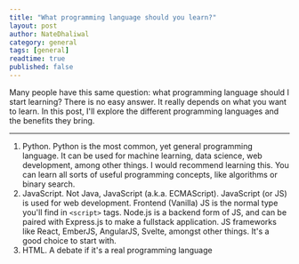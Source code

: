 ```yaml
---
title: "What programming language should you learn?"
layout: post
author: NateDhaliwal
category: general
tags: [general]
readtime: true
published: false
---
```


Many people have this same question: what programming language should I start learning? There is no easy answer. It really depends on what you want to learn. In this post, I'll explore the different programming languages and the benefits they bring.

<hr />

1. Python. Python is the most common, yet general programming language. It can be used for machine learning, data science, web development, among other things. I would recommend learning this. You can learn all sorts of useful programming concepts, like algorithms or binary search.
2. JavaScript. Not Java, JavaScript (a.k.a. ECMAScript). JavaScript (or JS) is used for web development. Frontend (Vanilla) JS is the normal type you'll find in `<script>` tags. Node.js is a backend form of JS, and can be paired with Express.js to make a fullstack application. JS frameworks like React, EmberJS, AngularJS, Svelte, amongst other things. It's a good choice to start with.
3. HTML. A debate if it's a real programming language
